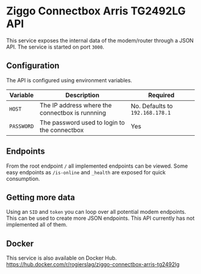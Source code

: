 # Ziggo Connectbox Arris TG2492LG API

This service exposes the internal data of the modem/router through a JSON API.
The service is started on port `3000`.

## Configuration

The API is configured using environment variables.

| Variable | Description | Required |
|---|---|---|
| `HOST` | The IP address where the connectbox is runnning | No. Defaults to `192.168.178.1` |
| `PASSWORD` | The password used to login to the connectbox | Yes |

## Endpoints

From the root endpoint `/` all implemented endpoints can be viewed.
Some easy endpoints as `/is-online` and `_health` are exposed for quick consumption.

## Getting more data

Using an `SID` and `token` you can loop over all potential modem endpoints.
This can be used to create more JSON endpoints.
This API currently has not implemented all of them.

## Docker

This service is also available on Docker Hub. https://hub.docker.com/r/rogierslag/ziggo-connectbox-arris-tg2492lg
